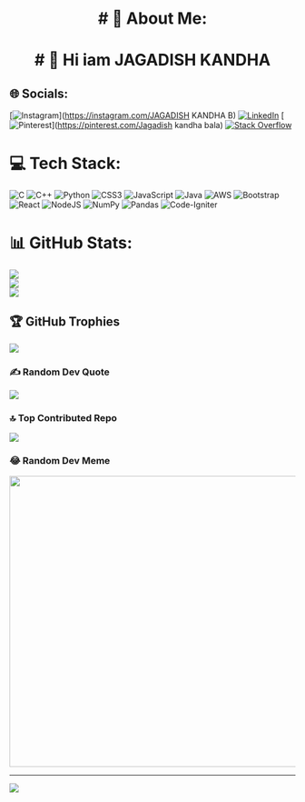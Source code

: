 <h1 align="center"># 💫 About Me:</h1>
<h1 align="center"># 💫 Hi iam JAGADISH KANDHA</h1>

## 🌐 Socials:
[![Instagram](https://img.shields.io/badge/Instagram-%23E4405F.svg?logo=Instagram&logoColor=white)](https://instagram.com/JAGADISH KANDHA B) [![LinkedIn](https://img.shields.io/badge/LinkedIn-%230077B5.svg?logo=linkedin&logoColor=white)](www.linkedin.com/in/jagadish-kandha-b-6501a5258) [![Pinterest](https://img.shields.io/badge/Pinterest-%23E60023.svg?logo=Pinterest&logoColor=white)](https://pinterest.com/Jagadish kandha bala) [![Stack Overflow](https://img.shields.io/badge/-Stackoverflow-FE7A16?logo=stack-overflow&logoColor=white)](https://stackoverflow.com/users/jagadish123) 

# 💻 Tech Stack:
![C](https://img.shields.io/badge/c-%2300599C.svg?style=flat-square&logo=c&logoColor=white) ![C++](https://img.shields.io/badge/c++-%2300599C.svg?style=flat-square&logo=c%2B%2B&logoColor=white) ![Python](https://img.shields.io/badge/python-3670A0?style=flat-square&logo=python&logoColor=ffdd54) ![CSS3](https://img.shields.io/badge/css3-%231572B6.svg?style=flat-square&logo=css3&logoColor=white) ![JavaScript](https://img.shields.io/badge/javascript-%23323330.svg?style=flat-square&logo=javascript&logoColor=%23F7DF1E) ![Java](https://img.shields.io/badge/java-%23ED8B00.svg?style=flat-square&logo=java&logoColor=white) ![AWS](https://img.shields.io/badge/AWS-%23FF9900.svg?style=flat-square&logo=amazon-aws&logoColor=white) ![Bootstrap](https://img.shields.io/badge/bootstrap-%23563D7C.svg?style=flat-square&logo=bootstrap&logoColor=white) ![React](https://img.shields.io/badge/react-%2320232a.svg?style=flat-square&logo=react&logoColor=%2361DAFB) ![NodeJS](https://img.shields.io/badge/node.js-6DA55F?style=flat-square&logo=node.js&logoColor=white) ![NumPy](https://img.shields.io/badge/numpy-%23013243.svg?style=flat-square&logo=numpy&logoColor=white) ![Pandas](https://img.shields.io/badge/pandas-%23150458.svg?style=flat-square&logo=pandas&logoColor=white) ![Code-Igniter](https://img.shields.io/badge/CodeIgniter-%23EF4223.svg?style=flat-square&logo=codeIgniter&logoColor=white)
# 📊 GitHub Stats:
![](https://github-readme-stats.vercel.app/api?username=kandha03&theme=blueberry&hide_border=false&include_all_commits=true&count_private=true)<br/>
![](https://github-readme-streak-stats.herokuapp.com/?user=kandha03&theme=blueberry&hide_border=false)<br/>
![](https://github-readme-stats.vercel.app/api/top-langs/?username=kandha03&theme=blueberry&hide_border=false&include_all_commits=true&count_private=true&layout=compact)

## 🏆 GitHub Trophies
![](https://github-profile-trophy.vercel.app/?username=kandha03&theme=radical&no-frame=false&no-bg=false&margin-w=4)

### ✍️ Random Dev Quote
![](https://quotes-github-readme.vercel.app/api?type=horizontal&theme=merko)

### 🔝 Top Contributed Repo
![](https://github-contributor-stats.vercel.app/api?username=kandha03&limit=5&theme=matrix&combine_all_yearly_contributions=true)

### 😂 Random Dev Meme
<img src="https://rm.up.railway.app/" width="512px"/>

---
[![](https://visitcount.itsvg.in/api?id=kandha03&icon=0&color=9)](https://visitcount.itsvg.in)

<!-- Proudly created with GPRM ( https://gprm.itsvg.in ) -->

